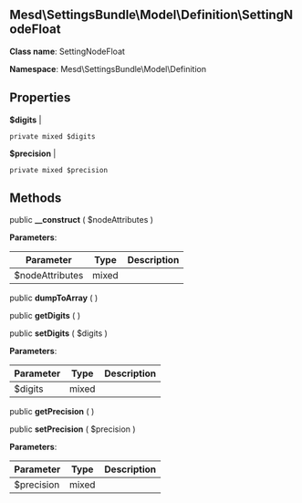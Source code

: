 Mesd\SettingsBundle\Model\Definition\SettingNodeFloat
---------------

    

    


**Class name**: SettingNodeFloat

**Namespace**: Mesd\SettingsBundle\Model\Definition









Properties
----------


**$digits**  |  



    private mixed $digits






**$precision**  |  



    private mixed $precision






Methods
-------


public **__construct** ( $nodeAttributes )











**Parameters**:

| Parameter | Type | Description |
|-----------|------|-------------|
| $nodeAttributes | mixed |  |


public **dumpToArray** (  )












public **getDigits** (  )












public **setDigits** ( $digits )











**Parameters**:

| Parameter | Type | Description |
|-----------|------|-------------|
| $digits | mixed |  |


public **getPrecision** (  )












public **setPrecision** ( $precision )











**Parameters**:

| Parameter | Type | Description |
|-----------|------|-------------|
| $precision | mixed |  |

